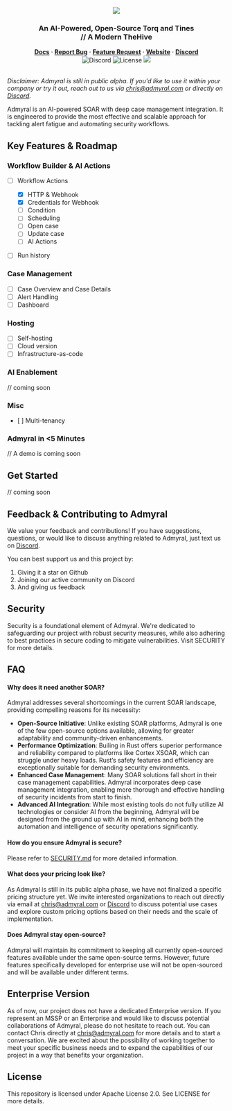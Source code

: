 <p align="center">
<img src="https://admyral-assets.s3.eu-central-1.amazonaws.com/admyral-title.svg">
</p>
<div align="center">
  <h3>An AI-Powered, Open-Source Torq and Tines </br> // A Modern TheHive</h3>
</div>



<div align="center">
  <div>
      <a href=""><strong>Docs</strong></a> ·
      <a href=""><strong>Report Bug</strong></a> ·
      <a href="https://discord.gg/9ReNvc85"><strong>Feature Request</strong></a> ·
      <a href=""><strong>Website</strong></a> ·
      <a href="https://discord.gg/9ReNvc85"><strong>Discord</strong></a>
  </div>
  <div>
      <img alt="Discord" src="https://img.shields.io/discord/1222168064573968454?logo=Discord&logoColor=%23FFFFFF">
      <img alt="License" src="https://img.shields.io/badge/License-Apache%202.0-blue">
      <img src="https://img.shields.io/badge/Status-alpha-blue">
  </div>
</div>

</br>

*Disclaimer: Admyral is still in public alpha. If you'd like to use it within your company or try it out, reach out to us via chris@admyral.com or directly on [Discord](https://discord.gg/9ReNvc85).*

Admyral is an AI-powered SOAR with deep case management integration. It is engineered to provide the most effective and scalable approach for tackling alert fatigue and automating security workflows.

## Key Features & Roadmap
### Workflow Builder & AI Actions

- [ ] Workflow Actions
  - [x] HTTP & Webhook
  - [X] Credentials for Webhook
  - [ ] Condition
  - [ ] Scheduling
  - [ ] Open case
  - [ ] Update case
  - [ ] AI Actions
- [ ] Run history



### Case Management
- [ ] Case Overview and Case Details
- [ ] Alert Handling
- [ ] Dashboard

### Hosting
- [ ] Self-hosting
- [ ] Cloud version
- [ ] Infrastructure-as-code

### AI Enablement
// coming soon

### Misc
- [ ] Multi-tenancy


### Admyral in <5 Minutes
// A demo is coming soon



## Get Started
// coming soon



## Feedback & Contributing to Admyral
We value your feedback and contributions! If you have suggestions, questions, or would like to discuss anything related to Admyral, just text us on [Discord](https://discord.gg/9ReNvc85).

You can best support us and this project by:
1. Giving it a star on Github
2. Joining our active community on Discord
3. And giving us feedback


## Security
Security is a foundational element of Admyral. We're dedicated to safeguarding our project with robust security measures, while also adhering to best practices in secure coding to mitigate vulnerabilities. Visit SECURITY for more details.


## FAQ
#### Why does it need another SOAR?
Admyral addresses several shortcomings in the current SOAR landscape, providing compelling reasons for its necessity:
- **Open-Source Initiative**: Unlike existing SOAR platforms, Admyral is one of the few open-source options available, allowing for greater adaptability and community-driven enhancements.
- **Performance Optimization**: Builing in Rust offers superior performance and reliability compared to platforms like Cortex XSOAR, which can struggle under heavy loads. Rust’s safety features and efficiency are exceptionally suitable for demanding security environments.
- **Enhanced Case Management**: Many SOAR solutions fall short in their case management capabilities. Admyral incorporates deep case management integration, enabling more thorough and effective handling of security incidents from start to finish.
- **Advanced AI Integration**: While most existing tools do not fully utilize AI technologies or consider AI from the beginning, Admyral will be designed from the ground up with AI in mind, enhancing both the automation and intelligence of security operations significantly.


#### How do you ensure Admyral is secure?
Please refer to [SECURITY.md](https://github.com/Admyral-Security/admyral/blob/main/SECURITY.md) for more detailed information.


#### What does your pricing look like?
As Admyral is still in its public alpha phase, we have not finalized a specific pricing structure yet. We invite interested organizations to reach out directly via email at [chris@admyral.com](mailto:chris@admyral.com) or [Discord](https://discord.gg/9ReNvc85) to discuss potential use cases and explore custom pricing options based on their needs and the scale of implementation.



#### Does Admyral stay open-source?
Admyral will maintain its commitment to keeping all currently open-sourced features available under the same open-source terms. However, future features specifically developed for enterprise use will not be open-sourced and will be available under different terms.



## Enterprise Version
As of now, our project does not have a dedicated Enterprise version.
If you represent an MSSP or an Enterprise and would like to discuss potential collaborations of Admyral, please do not hesitate to reach out. You can contact Chris directly at [chris@admyral.com](mailto:chris@admyral.com) for more details and to start a conversation.
We are excited about the possibility of working together to meet your specific business needs and to expand the capabilities of our project in a way that benefits your organization.



## License
This repository is licensed under Apache License 2.0. See LICENSE for more details.
